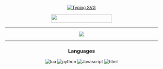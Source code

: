 <div align="center">
  
[![Typing SVG](https://readme-typing-svg.herokuapp.com?font=Fira+Code&size=35&pause=1000&color=000&center=true&width=435&lines=Riisimies)](https://git.io/typing-svg)

<a>
      <img width="200" height="28" src="https://komarev.com/ghpvc/?username=Riisimies&style=flat-square&color=000" alt=""/>
</a>


  
<hr /> 

<a href="https://github.com/Riisimies">
 <img align="center" src="https://github-readme-stats.vercel.app/api?username=huehue95&show_icons=true&line_height=27&count_private=true&title_color=000&text_color=000&icon_color=fff&bg_color=121212" />
</a>
  
<hr />
  <h3 align="center">Languages</h3>
  <img alt="lua" src="https://img.shields.io/badge/Lua-2C2D72?style=for-the-badge&logo=lua&logoColor=white">
  </a>
<img alt="python" src="https://img.shields.io/badge/Python-3776AB?style=for-the-badge&logo=python&logoColor=white">
  </a>
    <img alt="Javascript" src="https://img.shields.io/badge/JavaScript-323330?style=for-the-badge&logo=javascript&logoColor=F7DF1E">
  </a>
    <img alt="html" src="https://img.shields.io/badge/HTML5-E34F26?style=for-the-badge&logo=html5&logoColor=white">
</div>
